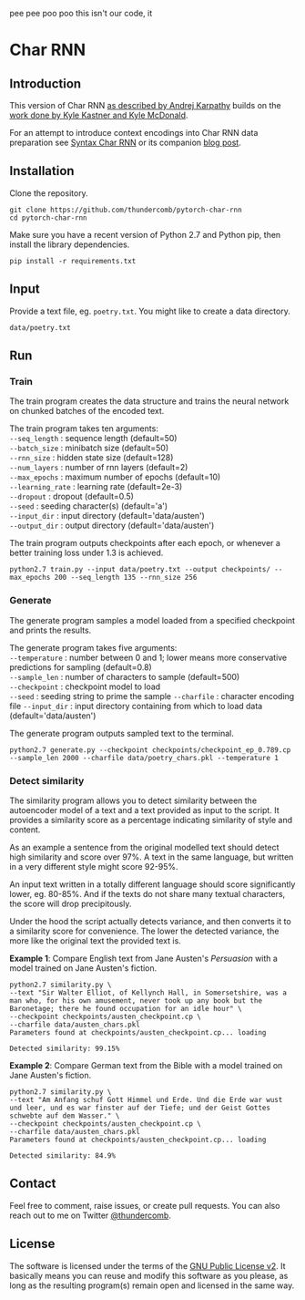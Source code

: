pee pee poo poo this isn't our code, it

# Char RNN

## Introduction

This version of Char RNN [as described by Andrej Karpathy](http://karpathy.github.io/2015/05/21/rnn-effectiveness/) builds on the [work done by Kyle Kastner and Kyle McDonald](https://gist.github.com/kastnerkyle/e7ca55807a7f4db811d830acf4ee75aa).

For an attempt to introduce context encodings into Char RNN data preparation see [Syntax Char RNN](https://github.com/thundercomb/pytorch-syntax-char-rnn) or its companion [blog post](https://thecombedthunderclap.blogspot.com/2018/02/syntax-char-rnn-for-context-encoding.html).

## Installation

Clone the repository.

```
git clone https://github.com/thundercomb/pytorch-char-rnn
cd pytorch-char-rnn
```

Make sure you have a recent version of Python 2.7 and Python pip, then install the library dependencies.

```
pip install -r requirements.txt
```

## Input

Provide a text file, eg. ```poetry.txt```. You might like to create a data directory.

```
data/poetry.txt
```

## Run

### Train

The train program creates the data structure and trains the neural network on chunked batches of the encoded text.

The train program takes ten arguments:  
```--seq_length``` : sequence length (default=50)  
```--batch_size``` : minibatch size (default=50)  
```--rnn_size``` : hidden state size (default=128)  
```--num_layers``` : number of rnn layers (default=2)  
```--max_epochs``` : maximum number of epochs (default=10)  
```--learning_rate``` : learning rate (default=2e-3)  
```--dropout``` : dropout (default=0.5)  
```--seed``` : seeding character(s) (default='a')  
```--input_dir``` : input directory (default='data/austen')  
```--output_dir``` : output directory (default='data/austen')  

The train program outputs checkpoints after each epoch, or whenever a better training loss under 1.3 is achieved.

```
python2.7 train.py --input data/poetry.txt --output checkpoints/ --max_epochs 200 --seq_length 135 --rnn_size 256
```

### Generate

The generate program samples a model loaded from a specified checkpoint and prints the results.

The generate program takes five arguments:  
```--temperature``` : number between 0 and 1; lower means more conservative predictions for sampling (default=0.8)  
```--sample_len``` : number of characters to sample (default=500)  
```--checkpoint``` : checkpoint model to load  
```--seed``` : seeding string to prime the sample
```--charfile``` : character encoding file
```--input_dir``` : input directory containing from which to load data (default='data/austen')  

The generate program outputs sampled text to the terminal.

```
python2.7 generate.py --checkpoint checkpoints/checkpoint_ep_0.789.cp --sample_len 2000 --charfile data/poetry_chars.pkl --temperature 1
```

### Detect similarity

The similarity program allows you to detect similarity between the autoencoder model of a text and a text provided as input to the script. It provides a similarity score as a percentage indicating similarity of style and content.

As an example a sentence from the original modelled text should detect high similarity and score over 97%. A text in the same language, but written in a very different style might score 92-95%. 

An input text written in a totally different language should score significantly lower, eg. 80-85%. And if the texts do not share many textual characters, the score will drop precipitously.

Under the hood the script actually detects variance, and then converts it to a similarity score for convenience. The lower the detected variance, the more like the original text the provided text is.

**Example 1**: Compare English text from Jane Austen's *Persuasion* with a model trained on Jane Austen's fiction.

```
python2.7 similarity.py \
--text "Sir Walter Elliot, of Kellynch Hall, in Somersetshire, was a man who, for his own amusement, never took up any book but the Baronetage; there he found occupation for an idle hour" \
--checkpoint checkpoints/austen_checkpoint.cp \
--charfile data/austen_chars.pkl 
Parameters found at checkpoints/austen_checkpoint.cp... loading

Detected similarity: 99.15%
```

**Example 2**: Compare German text from the Bible with a model trained on Jane Austen's fiction.

```
python2.7 similarity.py \
--text "Am Anfang schuf Gott Himmel und Erde. Und die Erde war wust und leer, und es war finster auf der Tiefe; und der Geist Gottes schwebte auf dem Wasser." \
--checkpoint checkpoints/austen_checkpoint.cp \
--charfile data/austen_chars.pkl 
Parameters found at checkpoints/austen_checkpoint.cp... loading

Detected similarity: 84.9%
```

## Contact

Feel free to comment, raise issues, or create pull requests. You can also reach out to me on Twitter [@thundercomb](https://twitter.com/thundercomb). 

## License

The software is licensed under the terms of the [GNU Public License v2](http://github.com/thundercomb/poetrydb/LICENSE.txt). It basically means you can reuse and modify this software as you please, as long as the resulting program(s) remain open and licensed in the same way.
